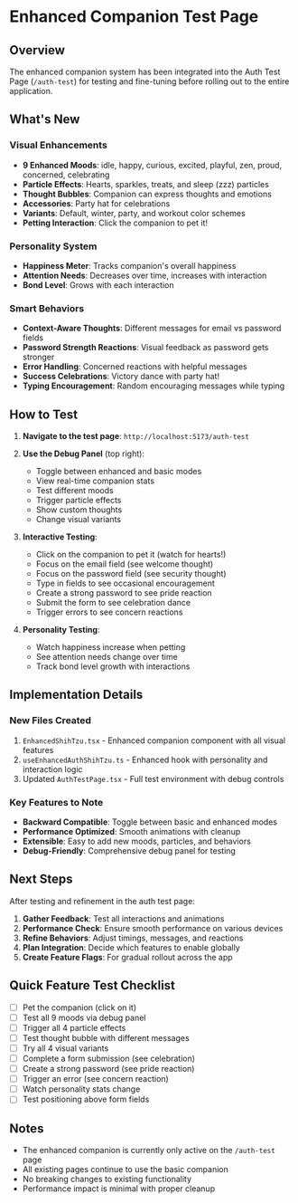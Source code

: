 # Enhanced Companion Test Page

## Overview

The enhanced companion system has been integrated into the Auth Test Page (`/auth-test`) for testing and fine-tuning before rolling out to the entire application.

## What's New

### Visual Enhancements

- **9 Enhanced Moods**: idle, happy, curious, excited, playful, zen, proud, concerned, celebrating
- **Particle Effects**: Hearts, sparkles, treats, and sleep (zzz) particles
- **Thought Bubbles**: Companion can express thoughts and emotions
- **Accessories**: Party hat for celebrations
- **Variants**: Default, winter, party, and workout color schemes
- **Petting Interaction**: Click the companion to pet it!

### Personality System

- **Happiness Meter**: Tracks companion's overall happiness
- **Attention Needs**: Decreases over time, increases with interaction
- **Bond Level**: Grows with each interaction

### Smart Behaviors

- **Context-Aware Thoughts**: Different messages for email vs password fields
- **Password Strength Reactions**: Visual feedback as password gets stronger
- **Error Handling**: Concerned reactions with helpful messages
- **Success Celebrations**: Victory dance with party hat!
- **Typing Encouragement**: Random encouraging messages while typing

## How to Test

1. **Navigate to the test page**: `http://localhost:5173/auth-test`

2. **Use the Debug Panel** (top right):
   - Toggle between enhanced and basic modes
   - View real-time companion stats
   - Test different moods
   - Trigger particle effects
   - Show custom thoughts
   - Change visual variants

3. **Interactive Testing**:
   - Click on the companion to pet it (watch for hearts!)
   - Focus on the email field (see welcome thought)
   - Focus on the password field (see security thought)
   - Type in fields to see occasional encouragement
   - Create a strong password to see pride reaction
   - Submit the form to see celebration dance
   - Trigger errors to see concern reactions

4. **Personality Testing**:
   - Watch happiness increase when petting
   - See attention needs change over time
   - Track bond level growth with interactions

## Implementation Details

### New Files Created

1. `EnhancedShihTzu.tsx` - Enhanced companion component with all visual features
2. `useEnhancedAuthShihTzu.ts` - Enhanced hook with personality and interaction logic
3. Updated `AuthTestPage.tsx` - Full test environment with debug controls

### Key Features to Note

- **Backward Compatible**: Toggle between basic and enhanced modes
- **Performance Optimized**: Smooth animations with cleanup
- **Extensible**: Easy to add new moods, particles, and behaviors
- **Debug-Friendly**: Comprehensive debug panel for testing

## Next Steps

After testing and refinement in the auth test page:

1. **Gather Feedback**: Test all interactions and animations
2. **Performance Check**: Ensure smooth performance on various devices
3. **Refine Behaviors**: Adjust timings, messages, and reactions
4. **Plan Integration**: Decide which features to enable globally
5. **Create Feature Flags**: For gradual rollout across the app

## Quick Feature Test Checklist

- [ ] Pet the companion (click on it)
- [ ] Test all 9 moods via debug panel
- [ ] Trigger all 4 particle effects
- [ ] Test thought bubble with different messages
- [ ] Try all 4 visual variants
- [ ] Complete a form submission (see celebration)
- [ ] Create a strong password (see pride reaction)
- [ ] Trigger an error (see concern reaction)
- [ ] Watch personality stats change
- [ ] Test positioning above form fields

## Notes

- The enhanced companion is currently only active on the `/auth-test` page
- All existing pages continue to use the basic companion
- No breaking changes to existing functionality
- Performance impact is minimal with proper cleanup
